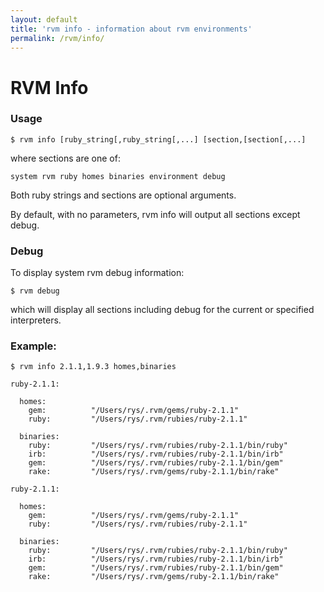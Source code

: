 ```yaml
---
layout: default
title: 'rvm info - information about rvm environments'
permalink: /rvm/info/
---
```


# RVM Info

### Usage

```
$ rvm info [ruby_string[,ruby_string[,...] [section,[section[,...]
```

where sections are one of:

```
system rvm ruby homes binaries environment debug
```

Both ruby strings and sections are optional arguments.

By default, with no parameters, rvm info will output all sections except debug.

### Debug

To display system rvm debug information:

```
$ rvm debug
```

which will display all sections including debug for the current or specified interpreters.

### Example:

```
$ rvm info 2.1.1,1.9.3 homes,binaries

ruby-2.1.1:

  homes:
    gem:          "/Users/rys/.rvm/gems/ruby-2.1.1"
    ruby:         "/Users/rys/.rvm/rubies/ruby-2.1.1"

  binaries:
    ruby:         "/Users/rys/.rvm/rubies/ruby-2.1.1/bin/ruby"
    irb:          "/Users/rys/.rvm/rubies/ruby-2.1.1/bin/irb"
    gem:          "/Users/rys/.rvm/rubies/ruby-2.1.1/bin/gem"
    rake:         "/Users/rys/.rvm/gems/ruby-2.1.1/bin/rake"

ruby-2.1.1:

  homes:
    gem:          "/Users/rys/.rvm/gems/ruby-2.1.1"
    ruby:         "/Users/rys/.rvm/rubies/ruby-2.1.1"

  binaries:
    ruby:         "/Users/rys/.rvm/rubies/ruby-2.1.1/bin/ruby"
    irb:          "/Users/rys/.rvm/rubies/ruby-2.1.1/bin/irb"
    gem:          "/Users/rys/.rvm/rubies/ruby-2.1.1/bin/gem"
    rake:         "/Users/rys/.rvm/gems/ruby-2.1.1/bin/rake"
```
